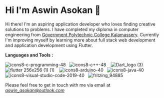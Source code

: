 # Hi I'm Aswin Asokan 👋

Hi there! I'm an aspiring application developer who loves finding creative solutions to problems. I have completed my diploma in computer engineering from [Government Polytechnic College Kalamassery](https://learn.gptckalamassery.ac.in/). Currently I'm improving myself by learning more about full stack web development and application development using Flutter.

**Languages and Tools :**    

![icons8-c-programming-48](https://user-images.githubusercontent.com/86108610/172048388-a4422836-5af6-4c66-a426-e0a912392273.png)&nbsp;&nbsp;
![icons8-c++-48](https://user-images.githubusercontent.com/86108610/172048532-3a8dcb1d-7881-4edf-8c88-491731488a3f.png)&nbsp;&nbsp;&nbsp;
![Dart_logo (3)](https://github.com/aswin-asokan/aswin-asokan/assets/86108610/e15df151-76c2-49ca-975a-1888bcd17b55)&nbsp;&nbsp;&nbsp;
![flutter 256x256 (1) (1)](https://github.com/aswin-asokan/aswin-asokan/assets/86108610/f5089a94-7804-4b16-b8e3-f5dc45ccb984)&nbsp;&nbsp;&nbsp;
![icons8-arduino-40](https://user-images.githubusercontent.com/86108610/172048540-da68444d-7bfd-4db3-a8c7-05f38f020b01.png)&nbsp;&nbsp;
![icons8-java-40](https://user-images.githubusercontent.com/86108610/172048544-2d9d3051-bf51-41a1-a079-d056805dd16b.png)&nbsp;&nbsp;
![icons8-visual-studio-code-2019-40](https://user-images.githubusercontent.com/86108610/172048549-ba3f573f-b998-4f83-a3c0-a8dcad6bf2c0.png)&nbsp;&nbsp;
![fritzing_94885](https://user-images.githubusercontent.com/86108610/172048629-c637f6c9-c28f-488b-b54e-48231ee03229.png)


Please feel free to get in touch with me via email at *aswin_asokan@outlook.com*


